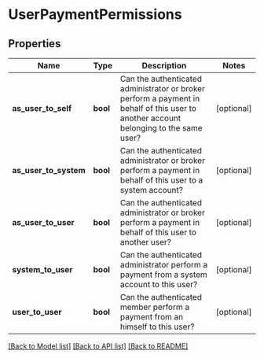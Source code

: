 # UserPaymentPermissions

## Properties
Name | Type | Description | Notes
------------ | ------------- | ------------- | -------------
**as_user_to_self** | **bool** | Can the authenticated administrator or broker perform a payment in behalf of this user to another account belonging to the same user? | [optional] 
**as_user_to_system** | **bool** | Can the authenticated administrator or broker perform a payment in behalf of this user to a system account? | [optional] 
**as_user_to_user** | **bool** | Can the authenticated administrator or broker perform a payment in behalf of this user to another user? | [optional] 
**system_to_user** | **bool** | Can the authenticated administrator perform a payment from a system account to this user? | [optional] 
**user_to_user** | **bool** | Can the authenticated member perform a payment from an himself to this user? | [optional] 

[[Back to Model list]](../../README.md#documentation-for-models) [[Back to API list]](../../README.md#documentation-for-api-endpoints) [[Back to README]](../../README.md)

